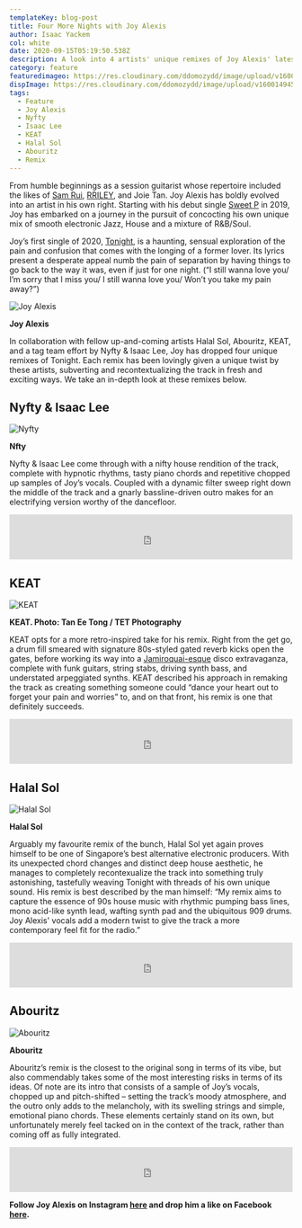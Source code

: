 ```yaml
---
templateKey: blog-post
title: Four More Nights with Joy Alexis
author: Isaac Yackem
col: white
date: 2020-09-15T05:19:50.538Z
description: A look into 4 artists' unique remixes of Joy Alexis' latest single, Tonight.
category: feature
featuredimageo: https://res.cloudinary.com/ddomozydd/image/upload/v1600149373/JoyAlexisBanner_ke4vac.jpg
dispImage: https://res.cloudinary.com/ddomozydd/image/upload/v1600149453/JoyCard_pyfwzd.jpg
tags:
  - Feature
  - Joy Alexis
  - Nyfty
  - Isaac Lee
  - KEAT
  - Halal Sol
  - Abouritz
  - Remix
---
```

From humble beginnings as a session guitarist whose repertoire included the likes of [Sam Rui](https://youtu.be/zDnP6UsCRi8), [RRILEY](https://youtu.be/AGkHrUpZyPM), and Joie Tan. Joy Alexis has boldly evolved into an artist in his own right. Starting with his debut single [Sweet P](https://open.spotify.com/track/4dwlk9XWz3yLh31glfjr1D?si=3uiE0obETrqsIaX3VWUW4g) in 2019, Joy has embarked on a journey in the pursuit of concocting his own unique mix of smooth electronic Jazz, House and a mixture of R&B/Soul.

Joy’s first single of 2020, [Tonight](https://open.spotify.com/track/1rjjoWqix2bQImwrejIMDJ?si=prnUYahUSqKx8U4LGeRyKQ), is a haunting, sensual exploration of the pain and confusion that comes with the longing of a former lover. Its lyrics present a desperate appeal numb the pain of separation by having things to go back to the way it was, even if just for one night. (“I still wanna love you/ I’m sorry that I miss you/ I still wanna love you/ Won’t you take my pain away?”)

![Joy Alexis](https://res.cloudinary.com/ddomozydd/image/upload/v1600148560/joyalexis_qwhdal.jpg "Joy Alexis")

**Joy Alexis**

In collaboration with fellow up-and-coming artists Halal Sol, Abouritz, KEAT, and a tag team effort by Nyfty & Isaac Lee, Joy has dropped four unique remixes of Tonight. Each remix has been lovingly given a unique twist by these artists, subverting and recontextualizing the track in fresh and exciting ways. We take an in-depth look at these remixes below.

## Nyfty & Isaac Lee

![Nyfty](https://res.cloudinary.com/ddomozydd/image/upload/v1600147597/Nyfty_adqx9j.jpg "Nyfty")

**Nfty** 

Nyfty & Isaac Lee come through with a nifty house rendition of the track, complete with hypnotic rhythms, tasty piano chords and repetitive chopped up samples of Joy’s vocals. Coupled with a dynamic filter sweep right down the middle of the track and a gnarly bassline-driven outro makes for an electrifying version worthy of the dancefloor.

<iframe src="https://open.spotify.com/embed/track/2b9MNMSbXuzJve094pLBxs" width="100%" height="80" frameborder="0" allowtransparency="true" allow="encrypted-media"></iframe>

## KEAT

![KEAT](https://res.cloudinary.com/ddomozydd/image/upload/v1600147770/KEAT_in1wfb.jpg "KEAT")

**KEAT. Photo: Tan Ee Tong / TET Photography**

KEAT opts for a more retro-inspired take for his remix. Right from the get go, a drum fill smeared with signature 80s-styled gated reverb kicks open the gates, before working its way into a [Jamiroquai-esque](https://open.spotify.com/track/0upgxxew2mVAEctrz08jnf?si=4A71FmpnTFGW4HsE3yRI4w) disco extravaganza, complete with funk guitars, string stabs, driving synth bass, and understated arpeggiated synths. KEAT described his approach in remaking the track as creating something someone could “dance your heart out to forget your pain and worries” to, and on that front, his remix is one that definitely succeeds.

<iframe src="https://open.spotify.com/embed/track/6Q1vccv3WvgW3tNtc6WOTU" width="100%" height="80" frameborder="0" allowtransparency="true" allow="encrypted-media"></iframe>

## Halal Sol

![Halal Sol](https://res.cloudinary.com/ddomozydd/image/upload/v1600147993/HalalSol_elq7fk.jpg "Halal Sol")

**Halal Sol**

Arguably my favourite remix of the bunch, Halal Sol yet again proves himself to be one of Singapore’s best alternative electronic producers. With its unexpected chord changes and distinct deep house aesthetic, he manages to completely recontexualize the track into something truly astonishing, tastefully weaving Tonight with threads of his own unique sound. His remix is best described by the man himself: “My remix aims to capture the essence of 90s house music with rhythmic pumping bass lines, mono acid-like synth lead, wafting synth pad and the ubiquitous 909 drums. Joy Alexis' vocals add a modern twist to give the track a more contemporary feel fit for the radio.”

<iframe src="https://open.spotify.com/embed/track/1yu4JNJBWs1GC7xw1uMQM0" width="100%" height="80" frameborder="0" allowtransparency="true" allow="encrypted-media"></iframe>

## Abouritz

![Abouritz](https://res.cloudinary.com/ddomozydd/image/upload/v1600148122/Abouritz_zsqk4l.jpg "Abouritz")

**Abouritz**

Abouritz’s remix is the closest to the original song in terms of its vibe, but also commendably takes some of the most interesting risks in terms of its ideas. Of note are its intro that consists of a sample of Joy’s vocals, chopped up and pitch-shifted – setting the track’s moody atmosphere, and the outro only adds to the melancholy, with its swelling strings and simple, emotional piano chords. These elements certainly stand on its own, but unfortunately merely feel tacked on in the context of the track, rather than coming off as fully integrated.

<iframe src="https://open.spotify.com/embed/track/5pY98v3MzgBU9KIPGNWhWC" width="100%" height="80" frameborder="0" allowtransparency="true" allow="encrypted-media"></iframe>

**Follow Joy Alexis on Instagram [here](https://www.instagram.com/j0yalexis/) and drop him a like on Facebook [here](https://www.facebook.com/joyalexismusic).**